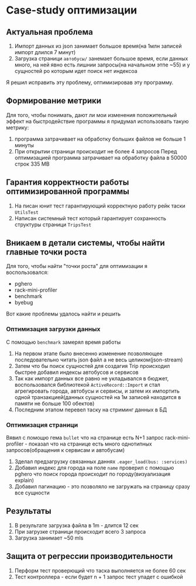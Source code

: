 # Case-study оптимизации

## Актуальная проблема
1. Импорт данных из json занимает большое время(на 1млн записей импорт длился 7 минут)
2. Загрузка страници `автобусы/` занемает большое время, если данных много, на ней явно есть лишнии запросы(на начальном этпе ~55) и у сущностей ро которым идет поиск нет индексоа

Я решил исправить эту проблему, оптимизировав эту программу.


## Формирование метрики
Для того, чтобы понимать, дают ли мои изменения положительный эффект на быстродействие программы я придумал использовать такую метрику: 
1. программа затрачивает на обработку больших файлов не больше 1 минуты
2. При открытии страници проискодит не более 4 запросов
Перед оптимизацией программа затрачивает на обработку файла в 50000 строк 335 MB

## Гарантия корректности работы оптимизированной программы
1. На писан юнит тест гарантирующий корректную работу рейк таски `UtilsTest`
2. Написан системный тест который гарантирует сохранность структуры страници `TripsTest`
 

## Вникаем в детали системы, чтобы найти главные точки роста
Для того, чтобы найти "точки роста" для оптимизации я воспользовался:

- pghero
- rack-mini-profiler
- benchmark
- byebug


Вот какие проблемы удалось найти и решить

### Оптимизация загрузки данных
С помощью `benchmark` замерял время работы

1. На первом этапе было внесенно изменение позволяющее последовательно читать json файл а не весь целиком(json-stream)
2. Затем что бы поиск сущностей для создагия Trip происходил быстрее добавил индексы  автобусов и сервисов
3. Так как импорт данных все равно не укладывался в бюджет, воспользовался библиотекой `ActiveRecord::Import` и стал агрегировать города, автобусы и сервисы, и затем их импортить одной транзакцией(данных сущностей на 1м записей находится в памяти не больше 100 обектов)
4. Последним этапом перевел таску на стриминг данных в БД

### Оптимизация страници
Вявил с помощю гема `bullet` что на странице есть N+1 запрос
rack-mini-profiler - показал что на странице есть много однотипных запросов(обращения к сервисам и автобусам)
1. Зделал предзагрузку связанных даннях `.eager_load(bus: :services)`
2. Добавил индекс для города на поле `name` проверил с помощью pghero что поиск города происходит по городу(визуализация explain)
3. Добавил пагинацию - это позволяло не загружать на страницу сразу все сущности



## Результаты
1. В результате загрузка файла в 1m - длится 12 сек
2. При загрузке страници происходит всего 3 запроса
3. Загрузка занимает ~50 mls

## Защита от регрессии производительности
1. Перформ тест проверющий что таска выполняется не более 60 сек
2. Тест контроллера - если будет n + 1 запрос тест упадет с ошибкой
